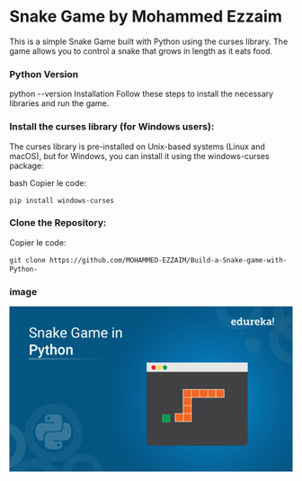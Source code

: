 # Snake Game by Mohammed Ezzaim
This is a simple Snake Game built with Python using the curses library. The game allows you to control a snake that grows in length as it eats food.

### Python Version

python --version
Installation
Follow these steps to install the necessary libraries and run the game.

### Install the curses library (for Windows users):

The curses library is pre-installed on Unix-based systems (Linux and macOS), but for Windows, you can install it using the windows-curses package:

bash
Copier le code:
```
pip install windows-curses
```

### Clone the Repository:
Copier le code:
```
git clone https://github.com/MOHAMMED-EZZAIM/Build-a-Snake-game-with-Python-
```
### image 
<img src="https://github.com/MOHAMMED-EZZAIM/Build-a-Snake-game-with-Python-/blob/main/images/snake_game_screenshot.png">

